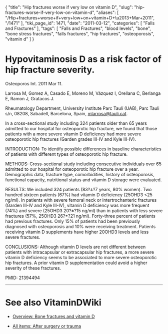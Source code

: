 {
    "title": "Hip fractures worse if very low on vitamin D",
    "slug": "hip-fractures-worse-if-very-low-on-vitamin-d",
    "aliases": [
        "/Hip+fractures+worse+if+very+low+on+vitamin+D+\u2013+Mar+2011",
        "/1471"
    ],
    "tiki_page_id": 1471,
    "date": "2011-03-12",
    "categories": [
        "Falls and Fractures"
    ],
    "tags": [
        "Falls and Fractures",
        "blood levels",
        "bone",
        "bone stress fractures",
        "falls fractures",
        "hip fractures",
        "osteoporosis",
        "vitamin d"
    ]
}


# Hypovitaminosis D as a risk factor of hip fracture severity.

Osteoporos Int. 2011 Mar 11. 

Larrosa M, Gomez A, Casado E, Moreno M, Vázquez I, Orellana C, Berlanga E, Ramon J, Gratacos J.

Rheumatology Department, University Institute Parc Taulí (UAB), Parc Tauli s/n, 08208, Sabadell, Barcelona, Spain, mlarrosa@tauli.cat.

In a cross-sectional study including 324 patients older than 65 years admitted to our hospital for osteoporotic hip fracture, we found that those patients with a more severe vitamin D deficiency had more severe osteoporotic hip fractures (Garden grades III-IV and Kyle III-IV).

INTRODUCTION: To identify possible differences in baseline characteristics of patients with different types of osteoporotic hip fracture.

METHODS: Cross-sectional study including consecutive individuals over 65 admitted to our hospital for osteoporotic hip fracture over a year. Demographic data, fracture type, comorbidities, history of osteoporosis, functional capacity, nutritional status and vitamin D storage were evaluated.

RESULTS: We included 324 patients (83?±?7 years, 80% women). Two hundred sixteen patients (67%) had vitamin D deficiency (25OHD3 <25 ng/ml). In patients with severe femoral neck or intertrochanteric fractures (Garden III-IV and Kyle III-IV), vitamin D deficiency was more frequent (74%) and severe (25OHD3 20?±?15 ng/ml) than in patients with less severe fractures (57%, 25OHD3 26?±?21 ng/ml). Forty-three percent of patients had previous fractures. Only 15% of patients had been previously diagnosed with osteoporosis and 10% were receiving treatment. Patients receiving vitamin D supplements have higher 20OHD3 levels and less severe fractures.

CONCLUSIONS: Although vitamin D levels are not different between patients with intracapsular or extracapsular hip fractures, a more severe vitamin D deficiency seems to be associated to more severe osteoporotic hip fractures. A prior vitamin D supplementation could avoid a higher severity of these fractures.

PMID: 21394494

- - - - - - - 

# See also VitaminDWiki

* [Overview: Bone fractures and vitamin D](/tags/overview-bone-fractures-and-vitamin-d.html)

* [All items: After surgery or trauma](https://www.VitaminDWiki.com/tiki-browse_categories.php?parentId=64&sort_mode=created_desc)